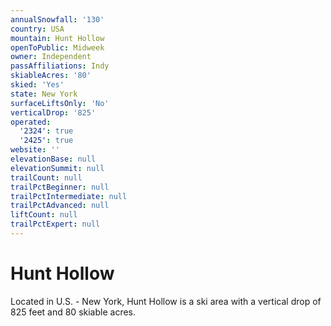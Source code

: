 ```yaml
---
annualSnowfall: '130'
country: USA
mountain: Hunt Hollow
openToPublic: Midweek
owner: Independent
passAffiliations: Indy
skiableAcres: '80'
skied: 'Yes'
state: New York
surfaceLiftsOnly: 'No'
verticalDrop: '825'
operated:
  '2324': true
  '2425': true
website: ''
elevationBase: null
elevationSummit: null
trailCount: null
trailPctBeginner: null
trailPctIntermediate: null
trailPctAdvanced: null
liftCount: null
trailPctExpert: null
---
```



# Hunt Hollow

Located in U.S. - New York, Hunt Hollow is a ski area with a vertical drop of 825 feet and 80 skiable acres.

